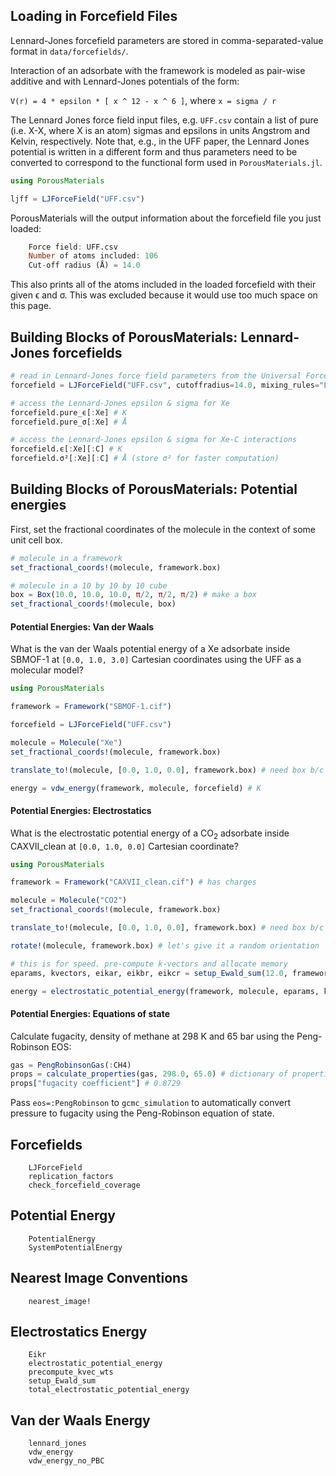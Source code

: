 ## Loading in Forcefield Files

Lennard-Jones forcefield parameters are stored in comma-separated-value format in `data/forcefields/`.

Interaction of an adsorbate with the framework is modeled as pair-wise additive and with Lennard-Jones potentials of the form:

`V(r) = 4 * epsilon * [ x ^ 12 - x ^ 6 ]`, where `x = sigma / r`

The Lennard Jones force field input files, e.g. `UFF.csv` contain a list of pure (i.e. X-X, where X is an atom) sigmas and epsilons in units Angstrom and Kelvin, respectively. Note that, e.g., in the UFF paper, the Lennard Jones potential is written in a different form and thus parameters need to be converted to correspond to the functional form used in `PorousMaterials.jl`.

```julia
using PorousMaterials

ljff = LJForceField("UFF.csv")
```

PorousMaterials will the output information about the forcefield file you just loaded:

```julia
    Force field: UFF.csv
    Number of atoms included: 106
    Cut-off radius (Å) = 14.0    
```

This also prints all of the atoms included in the loaded forcefield with their given ϵ and σ. This was excluded because it would use too much space on this page.

## Building Blocks of PorousMaterials: Lennard-Jones forcefields

```julia
# read in Lennard-Jones force field parameters from the Universal Force Field
forcefield = LJForceField("UFF.csv", cutoffradius=14.0, mixing_rules="Lorentz-Berthelot")

# access the Lennard-Jones epsilon & sigma for Xe
forcefield.pure_ϵ[:Xe] # K
forcefield.pure_σ[:Xe] # Å

# access the Lennard-Jones epsilon & sigma for Xe-C interactions
forcefield.ϵ[:Xe][:C] # K                                                                 
forcefield.σ²[:Xe][:C] # Å (store σ² for faster computation)
```

## Building Blocks of PorousMaterials: Potential energies

First, set the fractional coordinates of the molecule in the context of some unit cell box.

```julia
# molecule in a framework
set_fractional_coords!(molecule, framework.box)

# molecule in a 10 by 10 by 10 cube
box = Box(10.0, 10.0, 10.0, π/2, π/2, π/2) # make a box
set_fractional_coords!(molecule, box)
```

#### Potential Energies: Van der Waals

What is the van der Waals potential energy of a Xe adsorbate inside SBMOF-1 at `[0.0, 1.0, 3.0]` Cartesian coordinates using the UFF as a molecular model?

```julia
using PorousMaterials

framework = Framework("SBMOF-1.cif")

forcefield = LJForceField("UFF.csv")

molecule = Molecule("Xe")
set_fractional_coords!(molecule, framework.box)

translate_to!(molecule, [0.0, 1.0, 0.0], framework.box) # need box b/c we're talking Cartesian

energy = vdw_energy(framework, molecule, forcefield) # K
```

#### Potential Energies: Electrostatics

What is the electrostatic potential energy of a CO<sub>2</sub> adsorbate inside CAXVII\_clean at `[0.0, 1.0, 0.0]` Cartesian coordinate?

```julia
using PorousMaterials

framework = Framework("CAXVII_clean.cif") # has charges

molecule = Molecule("CO2")
set_fractional_coords!(molecule, framework.box)

translate_to!(molecule, [0.0, 1.0, 0.0], framework.box) # need box b/c we're talking Cartesian

rotate!(molecule, framework.box) # let's give it a random orientation

# this is for speed. pre-compute k-vectors and allocate memory
eparams, kvectors, eikar, eikbr, eikcr = setup_Ewald_sum(12.0, framework.box)

energy = electrostatic_potential_energy(framework, molecule, eparams, kvectors, eikar, eikbr, eikcr)
```

#### Potential Energies: Equations of state

Calculate fugacity, density of methane at 298 K and 65 bar using the Peng-Robinson EOS:
```julia
gas = PengRobinsonGas(:CH4)
props = calculate_properties(gas, 298.0, 65.0) # dictionary of properties
props["fugacity coefficient"] # 0.8729
```

Pass `eos=:PengRobinson` to `gcmc_simulation` to automatically convert pressure to fugacity using the Peng-Robinson equation of state.

## Forcefields
```@docs
    LJForceField
    replication_factors
    check_forcefield_coverage
```

## Potential Energy
```@docs
    PotentialEnergy
    SystemPotentialEnergy
```

## Nearest Image Conventions
```@docs
    nearest_image!
```

## Electrostatics Energy
```@docs
    Eikr
    electrostatic_potential_energy
    precompute_kvec_wts
    setup_Ewald_sum
    total_electrostatic_potential_energy
```

## Van der Waals Energy
```@docs
    lennard_jones
    vdw_energy
    vdw_energy_no_PBC
```

